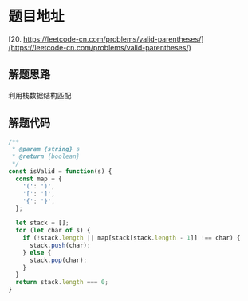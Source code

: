 # 题目地址

[20. https://leetcode-cn.com/problems/valid-parentheses/](https://leetcode-cn.com/problems/valid-parentheses/)

## 解题思路

利用栈数据结构匹配

## 解题代码

```js
/**
 * @param {string} s
 * @return {boolean}
 */
const isValid = function(s) {
  const map = {
    '(': ')',
    '[': ']',
    '{': '}',
  };

  let stack = [];
  for (let char of s) {
    if (!stack.length || map[stack[stack.length - 1]] !== char) {
      stack.push(char);
    } else {
      stack.pop(char);
    }
  }
  return stack.length === 0;
}
```

